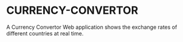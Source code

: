 # CURRENCY-CONVERTOR
A Currency Convertor Web application shows the exchange rates of different countries at real time.
